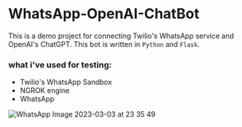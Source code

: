 # WhatsApp-OpenAI-ChatBot
This is a demo project for connecting Twilio's WhatsApp service and OpenAI's ChatGPT. This bot is written in `Python` and `Flask`.

### what i've used for testing:
* Twilio's WhatsApp Sandbox
* NGROK engine
* WhatsApp

![WhatsApp Image 2023-03-03 at 23 35 49](https://user-images.githubusercontent.com/87521808/222833819-132aa964-6792-4128-ab9e-5cbd15f4f4d9.jpeg)

